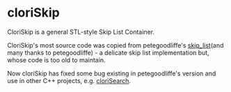 cloriSkip<div id="top"></div>
=====

CloriSkip is a general STL-style Skip List Container.

CloriSkip's most source code was copied from petegoodliffe's [skip_list](https://github.com/petegoodliffe/skip_list)(and many thanks to petegoodliffe) - a delicate skip list implementation but, whose code is too old to maintain. 

Now cloriSkip has fixed some bug existing in petegoodliffe's version and use in other C++ projects, e.g. [cloriSearch](https://github.com/shpilu/cloriSearch).



